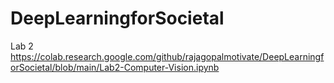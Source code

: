 # DeepLearningforSocietal


Lab 2 
https://colab.research.google.com/github/rajagopalmotivate/DeepLearningforSocietal/blob/main/Lab2-Computer-Vision.ipynb
